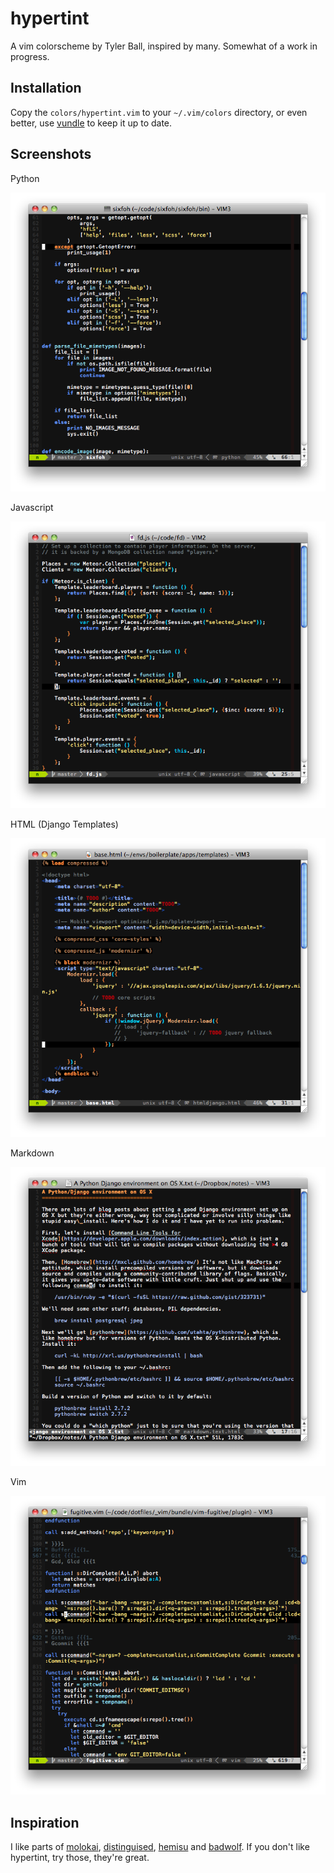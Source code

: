 hypertint
=========

A vim colorscheme by Tyler Ball, inspired by many. Somewhat of a work in progress.

Installation
------------

Copy the `colors/hypertint.vim` to your `~/.vim/colors` directory, or even better,
use [vundle](https://github.com/gmarik/vundle) to keep it up to date.

Screenshots
-----------

Python

![python](https://github.com/tylerball/vim-hypertint/raw/master/screenshots/python.png)

Javascript

![javascript](https://github.com/tylerball/vim-hypertint/raw/master/screenshots/javascript.png)

HTML (Django Templates)

![html](https://github.com/tylerball/vim-hypertint/raw/master/screenshots/html.png)

Markdown

![markdown](https://github.com/tylerball/vim-hypertint/raw/master/screenshots/markdown.png)

Vim

![vim](https://github.com/tylerball/vim-hypertint/raw/master/screenshots/vim.png)

Inspiration
-----------

I like parts of [molokai][molokai], [distinguised][distinguished],
[hemisu][hemisu] and [badwolf][badwolf]. If you don't like hypertint, try
those, they're great.

[molokai]:https://github.com/tomasr/molokai
[distinguished]:https://github.com/Lokaltog/vim-distinguished
[hemisu]:http://noahfrederick.com/vim-color-scheme-hemisu/
[badwolf]:https://github.com/sjl/badwolf
